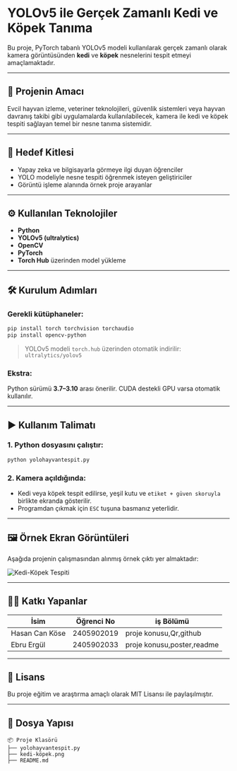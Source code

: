 
# YOLOv5 ile Gerçek Zamanlı Kedi ve Köpek Tanıma

Bu proje, PyTorch tabanlı YOLOv5 modeli kullanılarak gerçek zamanlı olarak kamera görüntüsünden **kedi** ve **köpek** nesnelerini tespit etmeyi amaçlamaktadır.

---

## 🎯 Projenin Amacı

Evcil hayvan izleme, veteriner teknolojileri, güvenlik sistemleri veya hayvan davranış takibi gibi uygulamalarda kullanılabilecek, kamera ile kedi ve köpek tespiti sağlayan temel bir nesne tanıma sistemidir.

---

## 👥 Hedef Kitlesi

- Yapay zeka ve bilgisayarla görmeye ilgi duyan öğrenciler
- YOLO modeliyle nesne tespiti öğrenmek isteyen geliştiriciler
- Görüntü işleme alanında örnek proje arayanlar

---

## ⚙️ Kullanılan Teknolojiler

- **Python**
- **YOLOv5 (ultralytics)**
- **OpenCV**
- **PyTorch**
- **Torch Hub** üzerinden model yükleme

---

## 🛠️ Kurulum Adımları

### Gerekli kütüphaneler:

```bash
pip install torch torchvision torchaudio
pip install opencv-python
```

> YOLOv5 modeli `torch.hub` üzerinden otomatik indirilir: `ultralytics/yolov5`

### Ekstra:

Python sürümü **3.7–3.10** arası önerilir. CUDA destekli GPU varsa otomatik kullanılır.

---

## ▶️ Kullanım Talimatı

### 1. Python dosyasını çalıştır:

```bash
python yolohayvantespit.py
```

### 2. Kamera açıldığında:

- Kedi veya köpek tespit edilirse, yeşil kutu ve `etiket + güven skoruyla` birlikte ekranda gösterilir.
- Programdan çıkmak için `ESC` tuşuna basmanız yeterlidir.

---

## 🖼️ Örnek Ekran Görüntüleri

Aşağıda projenin çalışmasından alınmış örnek çıktı yer almaktadır:

![Kedi-Köpek Tespiti](kedi-köpek.png)

---

## 👨‍💻 Katkı Yapanlar

| İsim              | Öğrenci No     |iş Bölümü
|-------------------|----------------|----------
| Hasan Can Köse    | 2405902019     |proje konusu,Qr,github
| Ebru Ergül        | 2405902033     |proje konusu,poster,readme

---

## 📄 Lisans

Bu proje eğitim ve araştırma amaçlı olarak MIT Lisansı ile paylaşılmıştır.

---

## 📂 Dosya Yapısı

```
📦 Proje Klasörü
├── yolohayvantespit.py
├── kedi-köpek.png
├── README.md
```
